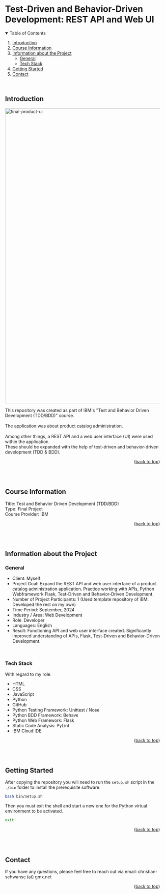 <!-- Improved compatibility of back to top link: See: https://github.com/othneildrew/Best-README-Template/pull/73 -->
<a id="readme-top"></a>

# Test-Driven and Behavior-Driven Development: REST API and Web UI
<!-- TABLE OF CONTENTS -->
<details open>
  <summary>Table of Contents</summary>
  <ol>
    <li><a href="#introduction">Introduction</a></li>
    <li><a href="#course-information">Course Information</a></li>
    <li>
      <a href="#information-about-the-project">Information about the Project</a>
      <ul>
        <li><a href="#general">General</a></li>
        <li><a href="#tech-stack">Tech Stack</a></li>
      </ul>
    </li>
    <li><a href="#getting-started">Getting Started</a></li>
    <li><a href="#contact">Contact</a></li>
  </ol>
</details>
<br>


## Introduction

<img width="960" alt="final-product-ui" src="https://github.com/user-attachments/assets/4d845626-fc17-4a98-af7a-af2392c5e196">

This repository was created as part of IBM's "Test and Behavior Driven Development (TDD/BDD)" course.<br>
<br>
The application was about product catalog administration.<br>
<br>
Among other things, a REST API and a web user interface (UI) were used within the application.<br>
These should be expanded with the help of test-driven and behavior-driven development (TDD & BDD).<br>
<p align="right">(<a href="#readme-top">back to top</a>)</p>
<br>
<br>



## Course Information
Title: Test and Behavior Driven Development (TDD/BDD)<br>
Type: Final Project<br>
Course Provider: IBM<br>
<p align="right">(<a href="#readme-top">back to top</a>)</p>
<br>
<br>



## Information about the Project
### General
- Client: Myself
- Project Goal: Expand the REST API and web user interface of a product catalog administration application. Practice working with APIs, Python Webframework Flask, Test-Driven and Behavior-Driven Development.
- Number of Project Participants: 1 (Used template repository of IBM. Developed the rest on my own)
- Time Period: September, 2024
- Industry / Area: Web Development
- Role: Developer
- Languages: English
- Result: Functioning API and web user interface created. Significantly improved understanding of APIs, Flask, Test-Driven and Behavior-Driven Development.
<br>

### Tech Stack
With regard to my role:
- HTML
- CSS
- JavaScript
- Python
- GitHub
- Python Testing Framework: Unittest / Nose
- Python BDD Framework: Behave
- Python Web Framework: Flask
- Static Code Analysis: PyLint
- IBM Cloud IDE
<p align="right">(<a href="#readme-top">back to top</a>)</p>
<br>
<br>


## Getting Started
After copying the repository you will need to run the `setup.sh` script in the `./bin` folder to install the prerequisite software.

```bash
bash bin/setup.sh
```

Then you must exit the shell and start a new one for the Python virtual environment to be activated.

```bash
exit
```

<p align="right">(<a href="#readme-top">back to top</a>)</p>
<br>
<br>



## Contact
If you have any questions, please feel free to reach out via email: christian-schwanse (at) gmx.net
<p align="right">(<a href="#readme-top">back to top</a>)</p>
